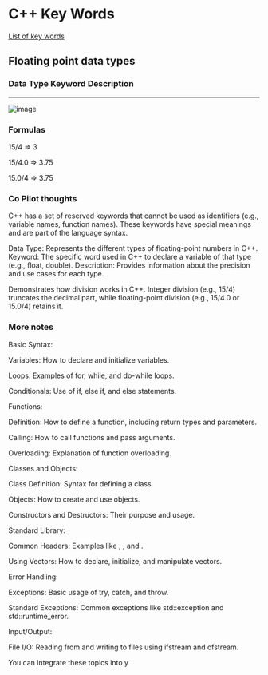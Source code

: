 # C++ Key Words

[List of key words](https://en.cppreference.com/w/cpp/keyword)

## Floating point data types 
### Data Type      Keyword     Description
---
![image](https://github.com/user-attachments/assets/f917ae08-9db5-45b8-8896-9a9f986388db)

### Formulas

15/4 => 3

15/4.0 => 3.75

15.0/4 => 3.75

### Co Pilot thoughts

C++ has a set of reserved keywords that cannot be used as identifiers (e.g., variable names, function names). These keywords have special meanings and are part of the language syntax.

Data Type: Represents the different types of floating-point numbers in C++.
Keyword: The specific word used in C++ to declare a variable of that type (e.g., float, double).
Description: Provides information about the precision and use cases for each type.

Demonstrates how division works in C++. Integer division (e.g., 15/4) truncates the decimal part, while floating-point division (e.g., 15/4.0 or 15.0/4) retains it.

### More notes 

Basic Syntax:

Variables: How to declare and initialize variables.

Loops: Examples of for, while, and do-while loops.

Conditionals: Use of if, else if, and else statements.


Functions:

Definition: How to define a function, including return types and parameters.

Calling: How to call functions and pass arguments.

Overloading: Explanation of function overloading.


Classes and Objects:

Class Definition: Syntax for defining a class.

Objects: How to create and use objects.

Constructors and Destructors: Their purpose and usage.


Standard Library:

Common Headers: Examples like <iostream>, <vector>, and <string>.

Using Vectors: How to declare, initialize, and manipulate vectors.


Error Handling:

Exceptions: Basic usage of try, catch, and throw.

Standard Exceptions: Common exceptions like std::exception and std::runtime_error.


Input/Output:

File I/O: Reading from and writing to files using ifstream and ofstream.

You can integrate these topics into y
